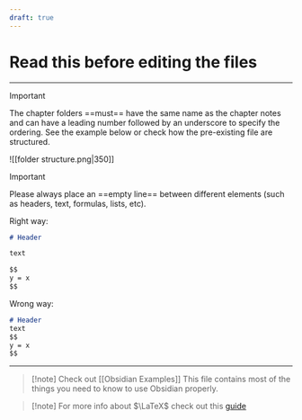 ```yaml
---
draft: true
---
```

# Read this before editing the files

****
> [!important] 
> The chapter folders ==must== have the same name as the chapter notes and can have a leading number followed by an underscore to specify the ordering. See the example below or check how the pre-existing file are structured.

![[folder structure.png|350]]

> [!important] 
> Please always place an ==empty line== between different elements (such as headers, text, formulas, lists, etc).

Right way:

```md
# Header

text

$$
y = x
$$
```

Wrong way:

```md
# Header
text
$$
y = x
$$
```

---

>[!note] Check out [[Obsidian Examples]]
>This file contains most of the things you need to know to use Obsidian properly.


>[!note] For more info about $\LaTeX$ check out this [guide](https://math.meta.stackexchange.com/questions/5020/mathjax-basic-tutorial-and-quick-reference/5023#5023) 

